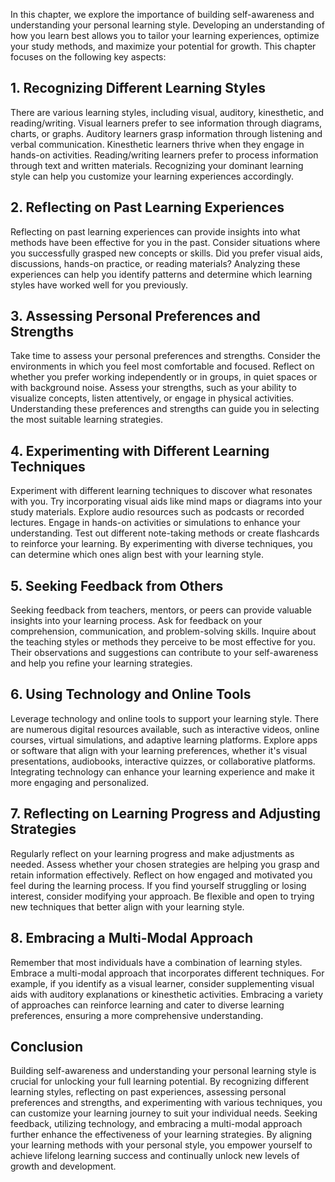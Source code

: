 
In this chapter, we explore the importance of building self-awareness and understanding your personal learning style. Developing an understanding of how you learn best allows you to tailor your learning experiences, optimize your study methods, and maximize your potential for growth. This chapter focuses on the following key aspects:

**1. Recognizing Different Learning Styles**
--------------------------------------------

There are various learning styles, including visual, auditory, kinesthetic, and reading/writing. Visual learners prefer to see information through diagrams, charts, or graphs. Auditory learners grasp information through listening and verbal communication. Kinesthetic learners thrive when they engage in hands-on activities. Reading/writing learners prefer to process information through text and written materials. Recognizing your dominant learning style can help you customize your learning experiences accordingly.

**2. Reflecting on Past Learning Experiences**
----------------------------------------------

Reflecting on past learning experiences can provide insights into what methods have been effective for you in the past. Consider situations where you successfully grasped new concepts or skills. Did you prefer visual aids, discussions, hands-on practice, or reading materials? Analyzing these experiences can help you identify patterns and determine which learning styles have worked well for you previously.

**3. Assessing Personal Preferences and Strengths**
---------------------------------------------------

Take time to assess your personal preferences and strengths. Consider the environments in which you feel most comfortable and focused. Reflect on whether you prefer working independently or in groups, in quiet spaces or with background noise. Assess your strengths, such as your ability to visualize concepts, listen attentively, or engage in physical activities. Understanding these preferences and strengths can guide you in selecting the most suitable learning strategies.

**4. Experimenting with Different Learning Techniques**
-------------------------------------------------------

Experiment with different learning techniques to discover what resonates with you. Try incorporating visual aids like mind maps or diagrams into your study materials. Explore audio resources such as podcasts or recorded lectures. Engage in hands-on activities or simulations to enhance your understanding. Test out different note-taking methods or create flashcards to reinforce your learning. By experimenting with diverse techniques, you can determine which ones align best with your learning style.

**5. Seeking Feedback from Others**
-----------------------------------

Seeking feedback from teachers, mentors, or peers can provide valuable insights into your learning process. Ask for feedback on your comprehension, communication, and problem-solving skills. Inquire about the teaching styles or methods they perceive to be most effective for you. Their observations and suggestions can contribute to your self-awareness and help you refine your learning strategies.

**6. Using Technology and Online Tools**
----------------------------------------

Leverage technology and online tools to support your learning style. There are numerous digital resources available, such as interactive videos, online courses, virtual simulations, and adaptive learning platforms. Explore apps or software that align with your learning preferences, whether it's visual presentations, audiobooks, interactive quizzes, or collaborative platforms. Integrating technology can enhance your learning experience and make it more engaging and personalized.

**7. Reflecting on Learning Progress and Adjusting Strategies**
---------------------------------------------------------------

Regularly reflect on your learning progress and make adjustments as needed. Assess whether your chosen strategies are helping you grasp and retain information effectively. Reflect on how engaged and motivated you feel during the learning process. If you find yourself struggling or losing interest, consider modifying your approach. Be flexible and open to trying new techniques that better align with your learning style.

**8. Embracing a Multi-Modal Approach**
---------------------------------------

Remember that most individuals have a combination of learning styles. Embrace a multi-modal approach that incorporates different techniques. For example, if you identify as a visual learner, consider supplementing visual aids with auditory explanations or kinesthetic activities. Embracing a variety of approaches can reinforce learning and cater to diverse learning preferences, ensuring a more comprehensive understanding.

Conclusion
----------

Building self-awareness and understanding your personal learning style is crucial for unlocking your full learning potential. By recognizing different learning styles, reflecting on past experiences, assessing personal preferences and strengths, and experimenting with various techniques, you can customize your learning journey to suit your individual needs. Seeking feedback, utilizing technology, and embracing a multi-modal approach further enhance the effectiveness of your learning strategies. By aligning your learning methods with your personal style, you empower yourself to achieve lifelong learning success and continually unlock new levels of growth and development.

